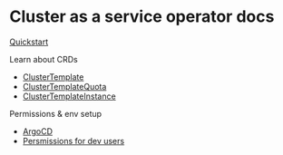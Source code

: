 # Cluster as a service operator docs

[Quickstart](./quick-start.md)

Learn about CRDs
 - [ClusterTemplate](./cluster-template.md)
 - [ClusterTemplateQuota](./cluster-template-quota.md)
 - [ClusterTemplateInstance](./cluster-template-instance.md)

Permissions & env setup
 - [ArgoCD](./argocd.md)
 - [Persmissions for dev users](./dev-permissions.md)

